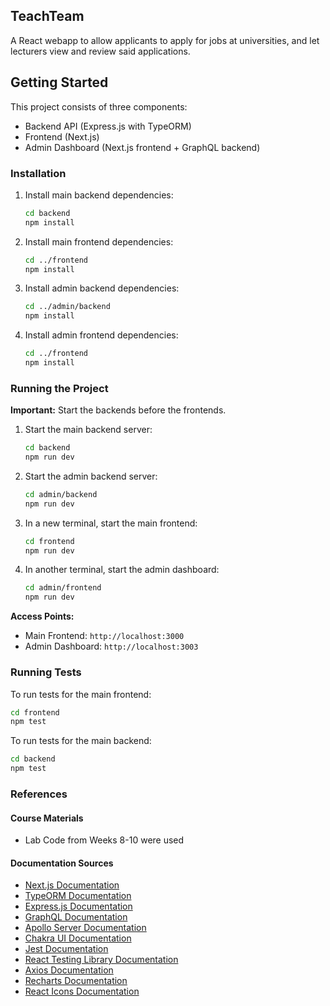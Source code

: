 ## TeachTeam
A React webapp to allow applicants to apply for jobs at universities, and let lecturers view and review said applications.

## Getting Started

This project consists of three components:
- Backend API (Express.js with TypeORM)
- Frontend (Next.js)
- Admin Dashboard (Next.js frontend + GraphQL backend)

### Installation

1. Install main backend dependencies:
   ```bash
   cd backend
   npm install
   ```

2. Install main frontend dependencies:
   ```bash
   cd ../frontend
   npm install
   ```

3. Install admin backend dependencies:
   ```bash
   cd ../admin/backend
   npm install
   ```

4. Install admin frontend dependencies:
   ```bash
   cd ../frontend
   npm install
   ```

### Running the Project

**Important:** Start the backends before the frontends.

1. Start the main backend server:
   ```bash
   cd backend
   npm run dev
   ```

2. Start the admin backend server:
   ```bash
   cd admin/backend
   npm run dev
   ```

3. In a new terminal, start the main frontend:
   ```bash
   cd frontend
   npm run dev
   ```

4. In another terminal, start the admin dashboard:
   ```bash
   cd admin/frontend
   npm run dev
   ```

**Access Points:**
- Main Frontend: `http://localhost:3000`
- Admin Dashboard: `http://localhost:3003`

### Running Tests

To run tests for the main frontend:
```bash
cd frontend
npm test
```

To run tests for the main backend:
```bash
cd backend
npm test
```

### References

#### Course Materials
- Lab Code from Weeks 8-10 were used

#### Documentation Sources
- [Next.js Documentation](https://nextjs.org/docs)
- [TypeORM Documentation](https://typeorm.io/)
- [Express.js Documentation](https://expressjs.com/)
- [GraphQL Documentation](https://graphql.org/learn/)
- [Apollo Server Documentation](https://www.apollographql.com/docs/apollo-server/)
- [Chakra UI Documentation](https://chakra-ui.com/)
- [Jest Documentation](https://jestjs.io/docs/getting-started)
- [React Testing Library Documentation](https://testing-library.com/docs/react-testing-library/intro/)
- [Axios Documentation](https://axios-http.com/docs/intro)
- [Recharts Documentation](https://recharts.org/en-US/)
- [React Icons Documentation](https://react-icons.github.io/react-icons/)


